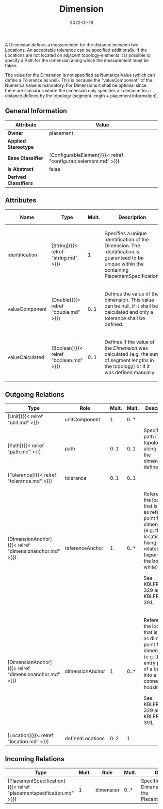 ﻿---
title: Dimension
toc: false
type: specs
date: "2022-01-18"
draft: false
specification: VEC
version: 1.2.2
documentType: "Recommendation"
elementType: Class
classes:
  - Dimension
menu_name: vec-1.2.2
---
<p> A Dimension defines a measurement for the distance between two Locations. An acceptable tolerance can be specified additionally. If the Locations are not located on adjacent topology-elements it is possible to specify a Path for the dimension along which the measurement must be taken.      </p>      <p> The value for the Dimension is not specified as NumericalValue (which can define a Tolerance as well). This is because the &quot;valueComponent&quot; of the NumericalValue is mandatory. For Dimensions it shall be optional since there are scenarios where the dimension only specifies a Tolerance for a distance defined by the topology (segment length + placement information).      </p>

## General Information

| Attribute               | Value |
|-------------------------|-------|
| **Owner**               | placement |
| **Applied Stereotype**  |   |
| **Base Classifier**     | [ConfigurableElement]({{< relref "configurableelement.md" >}})<br/>  |
| **Is Abstract**         | false |
| **Derived Classifiers** |   |

## Attributes
|  Name  |  Type  |  Mult.  |  Description  |  Owning Classifier  |
|--------|--------|---------|---------------|--------------|
|identification | [String]({{< relref "string.md" >}}) | 1 | <p> Specifies a unique identification of the Dimension. The identification is guaranteed to be unique within the containing PlacementSpecification.      </p> | [Dimension]({{< relref "dimension.md" >}}) |
|valueComponent | [Double]({{< relref "double.md" >}}) | 0..1 | <p> Defines the value of the dimension. This value can be null, if it shall be calculated and only a tolerance shall be defined.       </p> | [Dimension]({{< relref "dimension.md" >}}) |
|valueCalculated | [Boolean]({{< relref "boolean.md" >}}) | 0..1 | <p> Defines if the value of the <i>Dimension</i> was calculated (e.g. the sum of segment lengths in the topology) or if it was defined manually.       </p> | [Dimension]({{< relref "dimension.md" >}}) |

## Outgoing Relations
|    Type  |   Role   |   Mult.   |   Mult.   |   Description   |
|----------|----------|-----------|-----------|-----------------|
| [Unit]({{< relref "unit.md" >}}) | unitComponent | 1 | 0..* |  |
| [Path]({{< relref "path.md" >}}) | path | 0..1 | 0..1 | Specifies a path in the topology along which the dimension is defined. |
| [Tolerance]({{< relref "tolerance.md" >}}) | tolerance | 0..1 | 0..1 |  |
| [DimensionAnchor]({{< relref "dimensionanchor.md" >}}) | referenceAnchor | 1 | 0..* | <p> References the location that is used as reference point for the dimensioning (e.g. the location of a fixing as this relates to a fixpoint of the body in white).     </p>      <p> See KBLFRM-329 and KBLFRM-391.      </p> |
| [DimensionAnchor]({{< relref "dimensionanchor.md" >}}) | dimensionAnchor | 1 | 0..* | <p> References the location that is used as dimension point for the dimensioning (e.g. the entry point of a bundle into a connector housing).     </p>      <p> See KBLFRM-329 and KBLFRM-391.      </p> |
| [Location]({{< relref "location.md" >}}) | definedLocations | 0..2 | 1 |  |
##  Incoming Relations
|    Type  |   Mult.  |   Role    |   Mult.   |   Description  |
|----------|----------|-----------|-----------|----------------|
| [PlacementSpecification]({{< relref "placementspecification.md" >}}) | 1 | dimension | 0..* | Specifies the Dimensions defined by the PlacementSpecification. |
